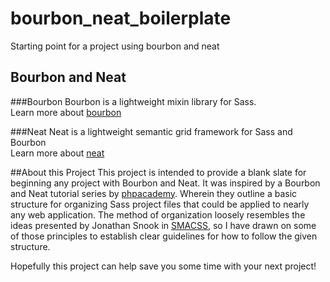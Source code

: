 # bourbon_neat_boilerplate
Starting point for a project using bourbon and neat

## Bourbon and Neat
###Bourbon
Bourbon is a lightweight mixin library for Sass.  
Learn more about [bourbon](http://bourbon.io)

###Neat
Neat is a lightweight semantic grid framework for Sass and Bourbon  
Learn more about [neat](http://neat.bourbon.io)

##About this Project
This project is intended to provide a blank slate for beginning any project with Bourbon and Neat. It was inspired by a Bourbon and Neat tutorial series by [phpacademy](https://www.youtube.com/playlist?list=PLfdtiltiRHWErI0VSxDCbeDyEJm_kVt3p). Wherein they outline a basic structure for organizing Sass project files that could be applied to nearly any web application. The method of organization loosely resembles the ideas presented by Jonathan Snook in [SMACSS](https://smacss.com/), so I have drawn on some of those principles to establish clear guidelines for how to follow the given structure.

Hopefully this project can help save you some time with your next project!

